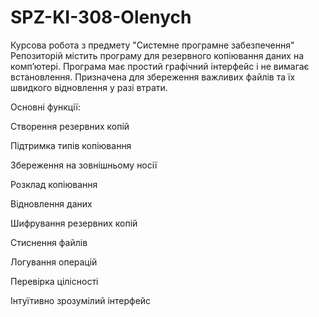 # SPZ-KI-308-Olenych
Курсова робота з предмету "Системне програмне забезпечення"
Репозиторій містить програму для резервного копіювання даних на комп’ютері. Програма має простий графічний інтерфейс і не вимагає встановлення. Призначена для збереження важливих файлів та їх швидкого відновлення у разі втрати.

Основні функції:

Створення резервних копій

Підтримка типів копіювання 

Збереження на зовнішньому носії 

Розклад копіювання 

Відновлення даних 

Шифрування резервних копій 

Стиснення файлів 

Логування операцій 

Перевірка цілісності

Інтуїтивно зрозумілий інтерфейс
